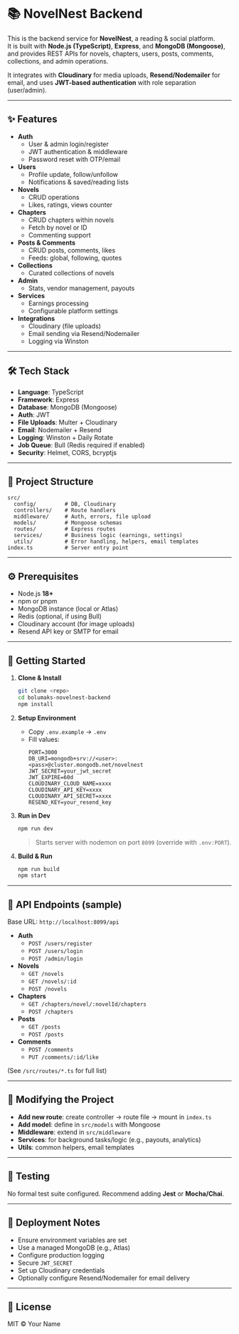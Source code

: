 # 📚 NovelNest Backend

This is the backend service for **NovelNest**, a reading & social platform.  
It is built with **Node.js (TypeScript)**, **Express**, and **MongoDB (Mongoose)**, and provides REST APIs for novels, chapters, users, posts, comments, collections, and admin operations.  

It integrates with **Cloudinary** for media uploads, **Resend/Nodemailer** for email, and uses **JWT-based authentication** with role separation (user/admin).  

---

## ✨ Features

- **Auth**
  - User & admin login/register
  - JWT authentication & middleware
  - Password reset with OTP/email
- **Users**
  - Profile update, follow/unfollow
  - Notifications & saved/reading lists
- **Novels**
  - CRUD operations
  - Likes, ratings, views counter
- **Chapters**
  - CRUD chapters within novels
  - Fetch by novel or ID
  - Commenting support
- **Posts & Comments**
  - CRUD posts, comments, likes
  - Feeds: global, following, quotes
- **Collections**
  - Curated collections of novels
- **Admin**
  - Stats, vendor management, payouts
- **Services**
  - Earnings processing
  - Configurable platform settings
- **Integrations**
  - Cloudinary (file uploads)
  - Email sending via Resend/Nodemailer
  - Logging via Winston

---

## 🛠️ Tech Stack

- **Language**: TypeScript
- **Framework**: Express
- **Database**: MongoDB (Mongoose)
- **Auth**: JWT
- **File Uploads**: Multer + Cloudinary
- **Email**: Nodemailer + Resend
- **Logging**: Winston + Daily Rotate
- **Job Queue**: Bull (Redis required if enabled)
- **Security**: Helmet, CORS, bcryptjs

---

## 📂 Project Structure

```
src/
  config/         # DB, Cloudinary
  controllers/    # Route handlers
  middleware/     # Auth, errors, file upload
  models/         # Mongoose schemas
  routes/         # Express routes
  services/       # Business logic (earnings, settings)
  utils/          # Error handling, helpers, email templates
index.ts          # Server entry point
```

---

## ⚙️ Prerequisites

- Node.js **18+**
- npm or pnpm
- MongoDB instance (local or Atlas)
- Redis (optional, if using Bull)
- Cloudinary account (for image uploads)
- Resend API key or SMTP for email

---

## 🚀 Getting Started

1. **Clone & Install**
   ```bash
   git clone <repo>
   cd bolumaks-novelnest-backend
   npm install
   ```

2. **Setup Environment**
   - Copy `.env.example` → `.env`
   - Fill values:
     ```env
     PORT=3000
     DB_URI=mongodb+srv://<user>:<pass>@cluster.mongodb.net/novelnest
     JWT_SECRET=your_jwt_secret
     JWT_EXPIRE=60d
     CLOUDINARY_CLOUD_NAME=xxxx
     CLOUDINARY_API_KEY=xxxx
     CLOUDINARY_API_SECRET=xxxx
     RESEND_KEY=your_resend_key
     ```

3. **Run in Dev**
   ```bash
   npm run dev
   ```

   > Starts server with nodemon on port `8099` (override with `.env:PORT`).

4. **Build & Run**
   ```bash
   npm run build
   npm start
   ```

---

## 📡 API Endpoints (sample)

Base URL: `http://localhost:8099/api`

- **Auth**
  - `POST /users/register`
  - `POST /users/login`
  - `POST /admin/login`
- **Novels**
  - `GET /novels`
  - `GET /novels/:id`
  - `POST /novels`
- **Chapters**
  - `GET /chapters/novel/:novelId/chapters`
  - `POST /chapters`
- **Posts**
  - `GET /posts`
  - `POST /posts`
- **Comments**
  - `POST /comments`
  - `PUT /comments/:id/like`

(See `/src/routes/*.ts` for full list)

---

## 🔧 Modifying the Project

- **Add new route**: create controller → route file → mount in `index.ts`
- **Add model**: define in `src/models` with Mongoose
- **Middleware**: extend in `src/middleware`
- **Services**: for background tasks/logic (e.g., payouts, analytics)
- **Utils**: common helpers, email templates

---

## 🧪 Testing

No formal test suite configured. Recommend adding **Jest** or **Mocha/Chai**.

---

## 🚢 Deployment Notes

- Ensure environment variables are set
- Use a managed MongoDB (e.g., Atlas)
- Configure production logging
- Secure `JWT_SECRET`
- Set up Cloudinary credentials
- Optionally configure Resend/Nodemailer for email delivery

---

## 📜 License

MIT © Your Name
